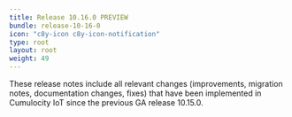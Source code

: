 ```yaml
---
title: Release 10.16.0 PREVIEW
bundle: release-10-16-0
icon: "c8y-icon c8y-icon-notification"
type: root
layout: root
weight: 49
---
```


These release notes include all relevant changes (improvements, migration notes, documentation changes, fixes) that have been implemented in Cumulocity IoT since the previous GA release 10.15.0.
